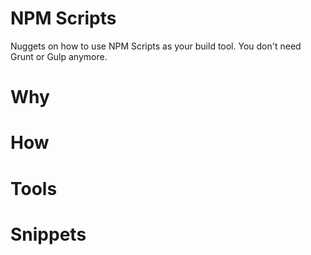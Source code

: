 # NPM Scripts
Nuggets on how to use NPM Scripts as your build tool. You don't need Grunt or Gulp anymore.

# Why


# How


# Tools


# Snippets
